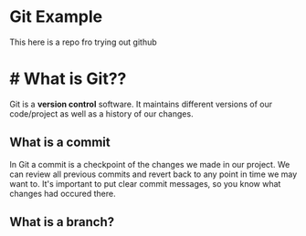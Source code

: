 # Git Example
This here is a repo fro trying out github
# # What is Git??
Git is a **version control** software. It maintains different versions of our code/project as well as a history of our changes.
## What is a commit
In Git a commit is a checkpoint of the changes we made in our project. We can review all previous commits and revert back to any point in time we may want to. It's important to put clear commit messages, so you know what changes had occured there.

## What is a branch?
